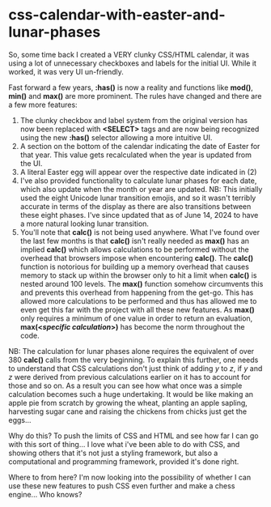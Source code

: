 # css-calendar-with-easter-and-lunar-phases

So, some time back I created a VERY clunky CSS/HTML calendar, it was using a lot of unnecessary checkboxes and labels  for the initial UI. While it worked, it was very UI un-friendly.

Fast forward a few years, **:has()** is now a reality and functions like **mod()**, **min()** and **max()** are more prominent. The rules have changed and there are a few more features:

1. The clunky checkbox and label system from the original version has now been replaced with **&lt;SELECT&gt;** tags and are now being recognized using the new **:has()** selector allowing a more intuitive UI.
2. A section on the bottom of the calendar indicating the date of Easter for that year. This value gets recalculated when the year is updated from the UI.
3. A literal Easter egg will appear over the respective date indicated in (2)
4. I've also provided functionality to calculate lunar phases for each date, which also update when the month or year are updated. NB: This initially used the eight Unicode lunar transition emojis, and so it wasn't terribly accurate in terms of the display as there are also transitions between these eight phases. I've since updated that as of June 14, 2024 to have a more natural looking lunar transition.
5. You'll note that **calc()** is not being used anywhere. What I've found over the last few months is that **calc()** isn't really needed as **max()** has an implied **calc()** which allows calculations to be performed without the overhead that browsers impose when encountering **calc()**. The **calc()** function is notorious for building up a memory overhead that causes memory to stack up within the browser only to hit a limit when **calc()** is nested around 100 levels. The **max()** function somehow circumvents this and prevents this overhead from happening from the get-go. This has allowed more calculations to be performed and thus has allowed me to even get this far with the project with all these new features. As **max()** only requires a minimum of one value in order to return an evaluation, **max(&lt;_specific calculation_&gt;)** has become the norm throughout the code.

NB: The calculation for lunar phases alone requires the equivalent of over 380 **calc()** calls from the very beginning. To explain this further, one needs to understand that CSS calculations don't just think of adding _y_ to _z_, if _y_ and _z_ were derived from previous calculations earlier on it has to account for those and so on. As a result you can see how what once was a simple calculation becomes such a huge undertaking. It would be like making an apple pie from scratch by growing the wheat, planting an apple sapling, harvesting sugar cane and raising the chickens from chicks just get the eggs... 

Why do this? To push the limits of CSS and HTML and see how far I can go with this sort of thing... I love what i've been able to do with CSS, and showing others that it's not just a styling framework, but also a computational and programming framework, provided it's done right.

Where to from here? I'm now looking into the possibility of whether I can use these new features to push CSS even further and make a chess engine... Who knows?
